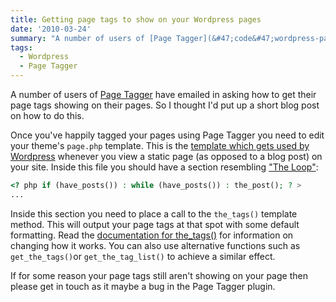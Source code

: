 ```yaml
---
title: Getting page tags to show on your Wordpress pages
date: '2010-03-24'
summary: "A number of users of [Page Tagger](&#47;code&#47;wordpress-page-tagger-plugin&#47;) have emailed in asking how to get their page tags showing on their pages. So I thought I'd put up a short blog post on how to do this.\r\n\r\nOnce you've happily tagged your pages using Page Tagger you need to edit your theme's `page.php` template. This is the [template which gets used by Wordpress](http:&#47;&#47;codex.wordpress.org&#47;Pages#What_Template_is_used_to_Display_a_Particular_Page.3F) whenever you view a static page (as opposed to a blog post) on your site.\r\n"
tags:
  - Wordpress
  - Page Tagger
---
```

A number of users of [Page Tagger](/code/wordpress-page-tagger-plugin/) have emailed in asking how to get their page tags showing on their pages. So I thought I'd put up a short blog post on how to do this.

Once you've happily tagged your pages using Page Tagger you need to edit your theme's `page.php` template. This is the [template which gets used by Wordpress](http://codex.wordpress.org/Pages#What_Template_is_used_to_Display_a_Particular_Page.3F) whenever you view a static page (as opposed to a blog post) on your site.
<a id="more"></a><a id="more-771"></a>
Inside this file you should have a section resembling ["The Loop"](http://codex.wordpress.org/The_Loop):

```php
<? php if (have_posts()) : while (have_posts()) : the_post(); ? >
...

```

Inside this section you need to place a call to the `the_tags()` template method. This will output your page tags at that spot with some default formatting. Read the [documentation for the_tags()](http://codex.wordpress.org/Template_Tags/the_tags) for information on changing how it works. You can also use alternative functions such as `get_the_tags()`or `get_the_tag_list()` to achieve a similar effect.

If for some reason your page tags still aren't showing on your page then please get in touch as it maybe a bug in the Page Tagger plugin.

